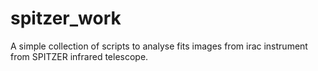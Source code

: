 # spitzer_work
A simple collection of scripts to analyse fits images from irac instrument from SPITZER infrared telescope.
